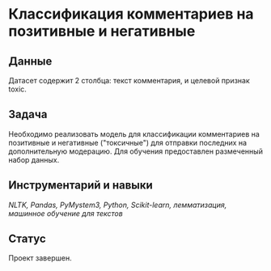 # Классификация комментариев на позитивные и негативные

## Данные

Датасет содержит 2 столбца: текст комментария, и целевой признак toxic.

## Задача

Необходимо реализовать модель для классификации комментариев на позитивные и негативные ("токсичные") для отправки последних на дополнительную модерацию. Для обучения предоставлен размеченный набор данных.

## Инструментарий и навыки

*NLTK, Pandas, PyMystem3, Python, Scikit-learn, лемматизация, машинное обучение для текстов*

## Статус

Проект завершен.
